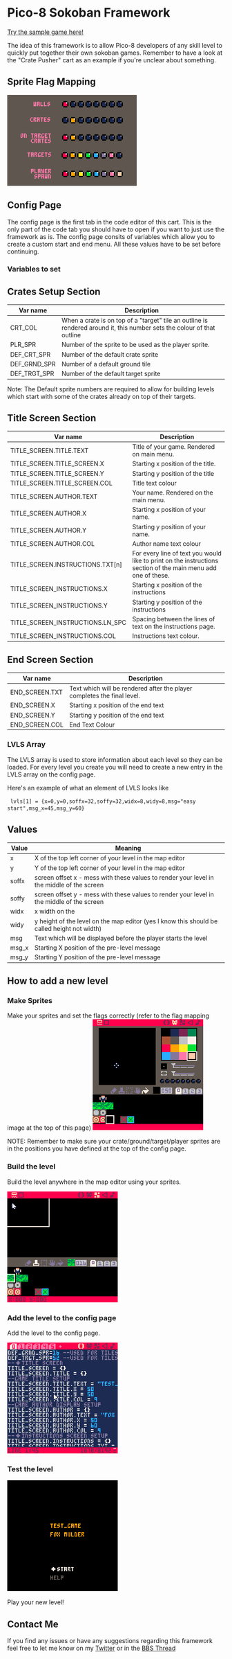 # Pico-8 Sokoban Framework
[Try the sample game here!](https://www.lexaloffle.com/bbs/?tid=31703)

The idea of this framework is to allow Pico-8 developers of any skill level to quickly put together their own sokoban games.
Remember to have a look at the "Crate Pusher" cart as an example if you're unclear about something.

## Sprite Flag Mapping
![Sprite Flag Mapping](/img/flag_mapping.png)

## Config Page
The config page is the first tab in the code editor of this cart. This is the only part of the code tab you should have to open if you want to just use the framework as is. The config page consits of variables which allow you  to create a custom start and end menu. All these values have to be set before continuing.

### Variables to set

Crates Setup Section
----------------------
Var name | Description
---------|------------
CRT_COL| When a crate is on top of a "target" tile an outline is rendered around it, this number sets the colour of that outline
PLR_SPR| Number of the sprite to be used as the player sprite.
DEF_CRT_SPR| Number of the default crate sprite
DEF_GRND_SPR| Number of a default ground tile
DEF_TRGT_SPR| Number of the default target sprite

Note: The Default sprite numbers are required to allow for building levels which start with some of the crates already on top of their targets.

Title Screen Section
----------------------
Var name | Description
---------|------------
TITLE_SCREEN.TITLE.TEXT| Title of your game. Rendered on main menu.
TITLE_SCREEN.TITLE_SCREEN.X| Starting x position of the title.
TITLE_SCREEN.TITLE_SCREEN.Y| Starting y position of the title
TITLE_SCREEN.TITLE_SCREEN.COL| Title text colour
TITLE_SCREEN.AUTHOR.TEXT| Your name. Rendered on the main menu.
TITLE_SCREEN.AUTHOR.X| Starting x position of your name.
TITLE_SCREEN.AUTHOR.Y| Starting y position of your name.
TITLE_SCREEN.AUTHOR.COL| Author name text colour
TITLE_SCREEN.INSTRUCTIONS.TXT[n]| For every line of text you would like to print on the instructions section of the main menu add one of these.
TITLE_SCREEN_INSTRUCTIONS.X| Starting x position of the instructions
TITLE_SCREEN_INSTRUCTIONS.Y| Starting y position of the instructions
TITLE_SCREEN_INSTRUCTIONS.LN_SPC| Spacing between the lines of text on the instructions page.
TITLE_SCREEN_INSTRUCTIONS.COL| Instructions text colour.

End Screen Section
----------------------
Var name | Description
---------|------------
END_SCREEN.TXT| Text which will be rendered after the player completes the final level.
END_SCREEN.X| Starting x position of the end text
END_SCREEN.Y| Starting y position of the end text
END_SCREEN.COL| End Text Colour

### LVLS Array
The LVLS array is used to store information about each level so they can be loaded. For every level you create you will need to create a new entry in the LVLS array on the config page.

Here's an example of what an element of LVLS looks like
```
 lvls[1] = {x=0,y=0,soffx=32,soffy=32,widx=8,widy=8,msg="easy start",msg_x=45,msg_y=60}
```
Values
----------------------
Value | Meaning
---------|------------
x | X of the top left corner of your level in the map editor
y | Y of the top left corner of your level in the map editor
soffx | screen offset x - mess with these values to render your level in the middle of the screen
soffy | screen offset y - mess with these values to render your level in the middle of the screen
widx | x width on the 
widy | y height of the level on the map editor (yes I know this should be called height not width)
msg | Text which will be displayed before the player starts the level
msg_x | Starting X position of the pre-level message
msg_y | Starting Y position of the pre-level message

## How to add a new level

### Make Sprites
Make your sprites and set the flags correctly (refer to the flag mapping image at the top of this page)
![](/img/making_sprites.gif)

NOTE: Remember to make sure your crate/ground/target/player sprites are in the positions you have defined at the top of the config page.

### Build the level
Build the level anywhere in the map editor using your sprites.

![](/img/level_making.gif)

### Add the level to the config page
Add the level to the config page.

![](/img/config_level.gif)
### Test the level
![](/img/test_level.gif)

Play your new level!

## Contact Me
If you find any issues or have any suggestions regarding this framework feel free to let me know on my [Twitter](https://twitter.com/wojrakdev) or in the [BBS Thread](https://www.lexaloffle.com/bbs/?tid=31703)

